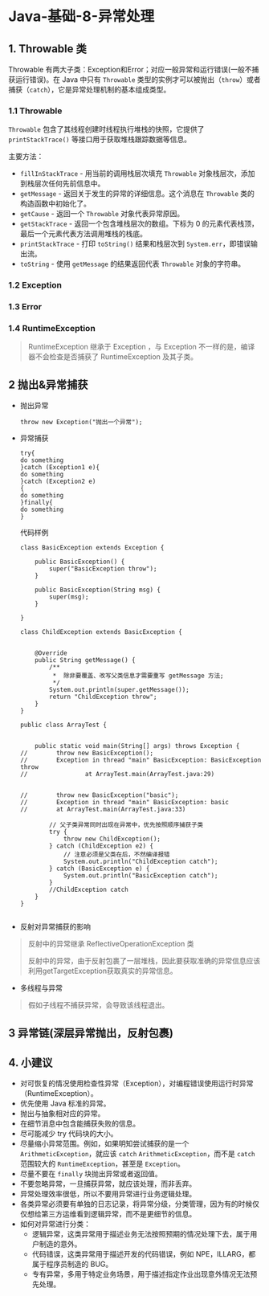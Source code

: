 # Java-基础-8-异常处理

## 1. Throwable 类

Throwable 有两大子类：Exception和Error；对应一般异常和运行错误(一般不捕获运行错误)。在 Java 中只有 `Throwable` 类型的实例才可以被抛出（`throw`）或者捕获（`catch`），它是异常处理机制的基本组成类型。

### 1.1 Throwable

`Throwable` 包含了其线程创建时线程执行堆栈的快照，它提供了 `printStackTrace()` 等接口用于获取堆栈跟踪数据等信息。

主要方法：

- `fillInStackTrace` - 用当前的调用栈层次填充 `Throwable` 对象栈层次，添加到栈层次任何先前信息中。
- `getMessage` - 返回关于发生的异常的详细信息。这个消息在 `Throwable` 类的构造函数中初始化了。
- `getCause` - 返回一个 `Throwable` 对象代表异常原因。
- `getStackTrace` - 返回一个包含堆栈层次的数组。下标为 0 的元素代表栈顶，最后一个元素代表方法调用堆栈的栈底。
- `printStackTrace` - 打印 `toString()` 结果和栈层次到 `System.err`，即错误输出流。
- `toString` - 使用 `getMessage` 的结果返回代表 `Throwable` 对象的字符串。

### 1.2 Exception

### 1.3 Error

### 1.4 RuntimeException

> RuntimeException 继承于 Exception ，与 Exception 不一样的是，编译器不会检查是否捕获了 RuntimeException 及其子类。

## 2 抛出&异常捕获

- 抛出异常

  ```
  throw new Exception("抛出一个异常");
  ```

- 异常捕获

  ```
  try{
  do something
  }catch (Exception1 e){
  do something
  }catch (Exception2 e)
  {
  do something
  }finally{
  do something
  }
  ```

  代码样例 

  ```
  class BasicException extends Exception {
  
      public BasicException() {
          super("BasicException throw");
      }
  
      public BasicException(String msg) {
          super(msg);
      }
  
  }
  
  class ChildException extends BasicException {
  
  
      @Override
      public String getMessage() {
          /**
           *  除非要覆盖、改写父类信息才需要重写 getMessage 方法;
           */
          System.out.println(super.getMessage());
          return "ChildException throw";
      }
  }
  
  public class ArrayTest {
  
  
      public static void main(String[] args) throws Exception {
  //        throw new BasicException();
  //        Exception in thread "main" BasicException: BasicException throw
  //                at ArrayTest.main(ArrayTest.java:29)
  
  
  //        throw new BasicException("basic");
  //        Exception in thread "main" BasicException: basic
  //        at ArrayTest.main(ArrayTest.java:33)
  
          // 父子类异常同时出现在异常中，优先按照顺序捕获子类
          try {
              throw new ChildException();
          } catch (ChildException e2) {
              // 注意必须是父类在后，不然编译报错
              System.out.println("ChildException catch");
          } catch (BasicException e) {
              System.out.println("BasicException catch");
          }
          //ChildException catch
      }
  }
  
  
  ```

- 反射对异常捕获的影响

> 反射中的异常继承 ReflectiveOperationException 类
>
> 反射中的异常，由于反射包裹了一层堆栈，因此要获取准确的异常信息应该利用getTargetException获取真实的异常信息。

- 多线程与异常

> 假如子线程不捕获异常，会导致该线程退出。

## 3 异常链(深层异常抛出，反射包裹)

## 

## 4. 小建议

- 对可恢复的情况使用检查性异常（Exception），对编程错误使用运行时异常（RuntimeException）。
- 优先使用 Java 标准的异常。
- 抛出与抽象相对应的异常。
- 在细节消息中包含能捕获失败的信息。
- 尽可能减少 try 代码块的大小。
- 尽量缩小异常范围。例如，如果明知尝试捕获的是一个 `ArithmeticException`，就应该 `catch` `ArithmeticException`，而不是 `catch` 范围较大的 `RuntimeException`，甚至是 `Exception`。
- 尽量不要在 `finally` 块抛出异常或者返回值。
- 不要忽略异常，一旦捕获异常，就应该处理，而非丢弃。
- 异常处理效率很低，所以不要用异常进行业务逻辑处理。
- 各类异常必须要有单独的日志记录，将异常分级，分类管理，因为有的时候仅仅想给第三方运维看到逻辑异常，而不是更细节的信息。
- 如何对异常进行分类：
  - 逻辑异常，这类异常用于描述业务无法按照预期的情况处理下去，属于用户制造的意外。
  - 代码错误，这类异常用于描述开发的代码错误，例如 NPE，ILLARG，都属于程序员制造的 BUG。
  - 专有异常，多用于特定业务场景，用于描述指定作业出现意外情况无法预先处理。